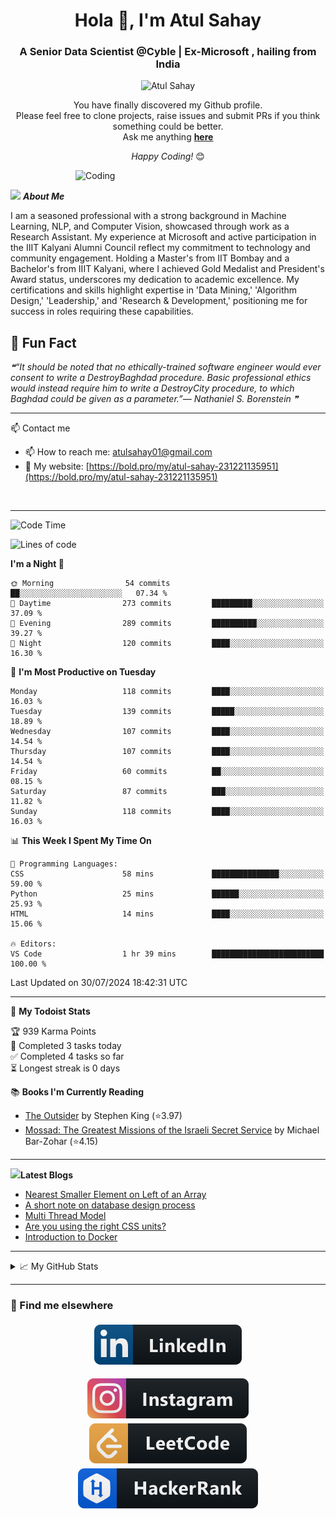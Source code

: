 <h1 align="center">Hola 👋, I'm Atul Sahay</h1>
<h3 align="center">A Senior Data Scientist @Cyble | Ex-Microsoft , hailing from India</h3>
 <p align="center"> <img src="https://komarev.com/ghpvc/?username=atul04" alt="Atul Sahay" /> </p>

<div align="center">
You have finally discovered my Github profile. <br>
Please feel free to clone projects, raise issues and submit PRs if you think something could be better. <br>
Ask me anything <a href="https://github.com/atul04/atul04/issues/new"><b>here</b></a><br>

<i>Happy Coding!</i> 😊
</div>

<img align="right" alt="Coding" width="400" src="https://media.giphy.com/media/Y4ak9Ki2GZCbJxAnJD/giphy.gif">

</br>

<img src="https://media.giphy.com/media/WUlplcMpOCEmTGBtBW/giphy.gif" width="50"> ***About Me***

I am a seasoned professional with a strong background in Machine Learning, NLP, and Computer Vision, showcased through work as a Research Assistant. My experience at Microsoft and active participation in the IIIT Kalyani Alumni Council reflect my commitment to technology and community engagement. Holding a Master's from IIT Bombay and a Bachelor's from IIIT Kalyani, where I achieved Gold Medalist and President's Award status, underscores my dedication to academic excellence. My certifications and skills highlight expertise in 'Data Mining,' 'Algorithm Design,' 'Leadership,' and 'Research & Development,' positioning me for success in roles requiring these capabilities.

## 🚀 Fun Fact

<!--STARTS_HERE_QUOTE_README-->
<i>❝“It should be noted that no ethically-trained software engineer would ever consent to write a DestroyBaghdad procedure.  Basic professional ethics would instead require him to write a DestroyCity procedure, to which Baghdad could be given as a parameter.”— Nathaniel S. Borenstein   ❞</i>
<!--ENDS_HERE_QUOTE_README-->

---
📫 Contact me 
 <br>
  - 📫 How to reach me: [atulsahay01@gmail.com](mailto:atulsahay01@gmail.com)
  - 🔗 My website: [https://bold.pro/my/atul-sahay-231221135951](https://bold.pro/my/atul-sahay-231221135951) 
 </br>
 
---
<!--START_SECTION:waka-->
![Code Time](http://img.shields.io/badge/Code%20Time-35%20hrs%2014%20mins-blue)

![Lines of code](https://img.shields.io/badge/From%20Hello%20World%20I%27ve%20Written-20.4%20million%20lines%20of%20code-blue)

**I'm a Night 🦉** 

```text
🌞 Morning                54 commits          ██░░░░░░░░░░░░░░░░░░░░░░░   07.34 % 
🌆 Daytime                273 commits         █████████░░░░░░░░░░░░░░░░   37.09 % 
🌃 Evening                289 commits         ██████████░░░░░░░░░░░░░░░   39.27 % 
🌙 Night                  120 commits         ████░░░░░░░░░░░░░░░░░░░░░   16.30 % 
```
📅 **I'm Most Productive on Tuesday** 

```text
Monday                   118 commits         ████░░░░░░░░░░░░░░░░░░░░░   16.03 % 
Tuesday                  139 commits         █████░░░░░░░░░░░░░░░░░░░░   18.89 % 
Wednesday                107 commits         ████░░░░░░░░░░░░░░░░░░░░░   14.54 % 
Thursday                 107 commits         ████░░░░░░░░░░░░░░░░░░░░░   14.54 % 
Friday                   60 commits          ██░░░░░░░░░░░░░░░░░░░░░░░   08.15 % 
Saturday                 87 commits          ███░░░░░░░░░░░░░░░░░░░░░░   11.82 % 
Sunday                   118 commits         ████░░░░░░░░░░░░░░░░░░░░░   16.03 % 
```


📊 **This Week I Spent My Time On** 

```text
💬 Programming Languages: 
CSS                      58 mins             ███████████████░░░░░░░░░░   59.00 % 
Python                   25 mins             ██████░░░░░░░░░░░░░░░░░░░   25.93 % 
HTML                     14 mins             ████░░░░░░░░░░░░░░░░░░░░░   15.06 % 

🔥 Editors: 
VS Code                  1 hr 39 mins        █████████████████████████   100.00 % 
```


 Last Updated on 30/07/2024 18:42:31 UTC
<!--END_SECTION:waka-->

---


🚧 **My Todoist Stats**

<!-- TODO-IST:START -->
🏆  939 Karma Points           
🌸  Completed 3 tasks today           
✅  Completed 4 tasks so far           
⏳  Longest streak is 0 days
<!-- TODO-IST:END -->

📚 **Books I'm Currently Reading**
<!-- GOODREADS-LIST:START -->
- [The Outsider](https://www.goodreads.com/review/show/2630769767?utm_medium=api&utm_source=rss) by Stephen King (⭐️3.97)
- [Mossad: The Greatest Missions of the Israeli Secret Service](https://www.goodreads.com/review/show/4247486021?utm_medium=api&utm_source=rss) by Michael Bar-Zohar (⭐️4.15)
<!-- GOODREADS-LIST:END -->

---


<img src="http://www.netanimations.net/livres-13.gif" width="40">**Latest Blogs** 

<!-- BLOG-POST-LIST:START -->
- [Nearest Smaller Element on Left  of an Array](https://dev.to/ditikrushna/nearest-smaller-element-on-left-of-an-array-h53)
- [A short note on database design process](https://dev.to/ditikrushna/short-note-on-database-design-process-1bh1)
- [Multi Thread Model](https://dev.to/ditikrushna/multi-thread-model-5gn0)
- [Are you using the right CSS units?](https://dev.to/ditikrushna/are-you-using-the-right-css-units-25ee)
- [Introduction to Docker](https://dev.to/ditikrushna/introduction-to-docker-2b2)
<!-- BLOG-POST-LIST:END -->

--- 

<details>
<summary>📈 My GitHub Stats</summary>

<p align="center"> <img src="https://github-readme-stats.vercel.app/api?username=atul04&show_icons=true&theme=gotham" alt="abhisheknaiidu" />

</details>

--- 
### 📢 Find me elsewhere

<p align="center">
 <a href="https://www.linkedin.com/in/atul-sahay-400321113/">
    <img src="https://raw.githubusercontent.com/AbhishekMaira10/AbhishekMaira10/master/Resources/svg/linkedin.svg" alt="LinkedIn" style="vertical-align:top; margin:4px">
  </a> 

<p align="center">
 <a href="https://www.instagram.com/_atul_sahay/">
    <img src="https://raw.githubusercontent.com/AbhishekMaira10/AbhishekMaira10/master/Resources/svg/instagram.svg" alt="Instagram" style="vertical-align:top; margin:4px">
  </a> 
  
 
  <a href="https://leetcode.com/atul04/">
    <img src="https://raw.githubusercontent.com/AbhishekMaira10/AbhishekMaira10/master/Resources/svg/leetcode.svg" alt="leetcode" style="vertical-align:top; margin:4px">
  </a>

  <a href="https://www.hackerrank.com/atul04">
    <img src="https://raw.githubusercontent.com/AbhishekMaira10/AbhishekMaira10/master/Resources/svg/hackerrank.svg" alt="hackerrank" style="vertical-align:top; margin:4px">
  </a>
</p>



<!--
 <img align="right" alt="Coding" width="400" src="https://media.giphy.com/media/3bgcPpDaikspxiUHlH/giphy.gif">


<img src="https://media.giphy.com/media/LnQjpWaON8nhr21vNW/giphy.gif" width="60"> <em><b><span align='center'>I love connecting with different people</b> so if you want to say <b>hi, I'll be happy to meet you more!</b> :)</em></span>

--- 


<p align="center">
  <a href="https://leetcode.com/user2917t/">
    <img src="https://raw.githubusercontent.com/AbhishekMaira10/AbhishekMaira10/master/Resources/svg/leetcode.svg" alt="leetcode" style="vertical-align:top; margin:4px">
  </a>

  <a href="https://www.hackerrank.com/diticuo062">
    <img src="https://raw.githubusercontent.com/AbhishekMaira10/AbhishekMaira10/master/Resources/svg/hackerrank.svg" alt="hackerrank" style="vertical-align:top; margin:4px">
  </a>
  
  <a href="https://www.codewars.com/users/ditikrushna">
    <img src="https://raw.githubusercontent.com/AbhishekMaira10/AbhishekMaira10/master/Resources/svg/codewars.svg" alt="codewars" style="vertical-align:top; margin:4px">
  </a> 
</p>
-->

